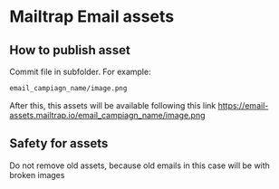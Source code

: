# Mailtrap Email assets

## How to publish asset

Commit file in subfolder. For example:

```bash
email_campiagn_name/image.png
```

After this, this assets will be available following this link https://email-assets.mailtrap.io/email_campiagn_name/image.png

## Safety for assets

Do not remove old assets, because old emails in this case will be with broken images
